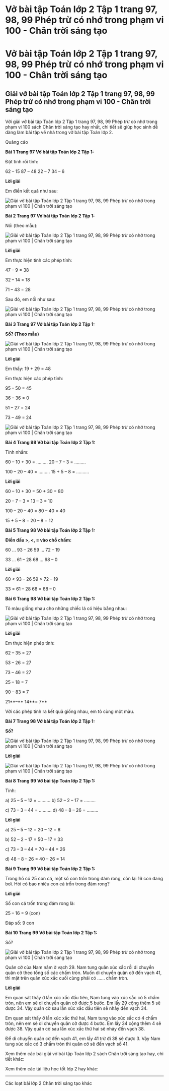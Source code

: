 # Vở bài tập Toán lớp 2 Tập 1 trang 97, 98, 99 Phép trừ có nhớ trong phạm vi 100 - Chân trời sáng tạo

# Vở bài tập Toán lớp 2 Tập 1 trang 97, 98, 99 Phép trừ có nhớ trong phạm vi 100 - Chân trời sáng tạo

## Giải vở bài tập Toán lớp 2 Tập 1 trang 97, 98, 99 Phép trừ có nhớ trong phạm vi 100 - Chân trời sáng tạo

Với giải vở bài tập Toán lớp 2 Tập 1 trang 97, 98, 99 Phép trừ có nhớ trong phạm vi 100 sách Chân trời sáng tạo hay nhất, chi tiết sẽ giúp học sinh dễ dàng làm bài tập về nhà trong vở bài tập Toán lớp 2.

Quảng cáo

**Bài 1 Trang 97 Vở bài tập Toán lớp 2 Tập 1:**

Đặt tính rồi tính:

62 – 15 87 – 48 22 – 7 34 – 6 

**Lời giải**

Em điền kết quả như sau:

![Giải vở bài tập Toán lớp 2 Tập 1 trang 97, 98, 99 Phép trừ có nhớ trong phạm vi 100 | Chân trời sáng tạo](https://vietjack.com/vbt-toan-2-ct/images/phep-tru-co-nho-trong-pham-vi-100-trang-97-98-99-116648.PNG)

**Bài 2 Trang 97 Vở bài tập Toán lớp 2 Tập 1:**

Nối (theo mẫu):

![Giải vở bài tập Toán lớp 2 Tập 1 trang 97, 98, 99 Phép trừ có nhớ trong phạm vi 100 | Chân trời sáng tạo](https://vietjack.com/vbt-toan-2-ct/images/phep-tru-co-nho-trong-pham-vi-100-trang-97-98-99-116639.PNG)

**Lời giải**

Em thực hiện tính các phép tính:

47 – 9 = 38

32 – 14 = 18

71 – 43 = 28

Sau đó, em nối như sau:

![Giải vở bài tập Toán lớp 2 Tập 1 trang 97, 98, 99 Phép trừ có nhớ trong phạm vi 100 | Chân trời sáng tạo](https://vietjack.com/vbt-toan-2-ct/images/phep-tru-co-nho-trong-pham-vi-100-trang-97-98-99-116641.PNG)

**Bài 3 Trang 97 Vở bài tập Toán lớp 2 Tập 1:**

**Số? (Theo mẫu)**

![Giải vở bài tập Toán lớp 2 Tập 1 trang 97, 98, 99 Phép trừ có nhớ trong phạm vi 100 | Chân trời sáng tạo](https://vietjack.com/vbt-toan-2-ct/images/phep-tru-co-nho-trong-pham-vi-100-trang-97-98-99-116642.PNG)

**Lời giải**

Em thấy: 19 + 29 = 48

Em thực hiện các phép tính:

95 – 50 = 45

36 – 36 = 0

51 – 27 = 24 

73 – 49 = 24

![Giải vở bài tập Toán lớp 2 Tập 1 trang 97, 98, 99 Phép trừ có nhớ trong phạm vi 100 | Chân trời sáng tạo](https://vietjack.com/vbt-toan-2-ct/images/phep-tru-co-nho-trong-pham-vi-100-trang-97-98-99-116645.PNG)

**Bài 4 Trang 98 Vở bài tập Toán lớp 2 Tập 1:**

Tính nhẩm:

60 – 10 + 30 = ……… 20 – 7 – 3 = ………

100 – 20 – 40 = ……… 15 + 5 – 8 = ……….

**Lời giải**

60 – 10 + 30 = 50 + 30 = 80 

20 – 7 – 3 = 13 – 3 = 10

100 – 20 – 40 = 80 – 40 = 40 

15 + 5 – 8 = 20 – 8 = 12 

**Bài 5 Trang 98 Vở bài tập Toán lớp 2 Tập 1:**

**Điền dấu >, <, = vào chỗ chấm:**

60 … 93 – 26 59 … 72 – 19 

33 … 61 – 28 68 … 68 – 0 

**Lời giải**

60 < 93 – 26 59 > 72 – 19 

33 = 61 – 28 68 = 68 – 0 

**Bài 6 Trang 98 Vở bài tập Toán lớp 2 Tập 1:**

Tô màu giống nhau cho những chiếc lá có hiệu bằng nhau:

![Giải vở bài tập Toán lớp 2 Tập 1 trang 97, 98, 99 Phép trừ có nhớ trong phạm vi 100 | Chân trời sáng tạo](https://vietjack.com/vbt-toan-2-ct/images/phep-tru-co-nho-trong-pham-vi-100-trang-97-98-99-116640.PNG)

**Lời giải**

Em thực hiện phép tính:

62 – 35 = 27

53 – 26 = 27

73 – 46 = 27

25 – 18 = 7

90 – 83 = 7

21**–** 14**= 7**

Với các phép tính ra kết quả giống nhau, em tô cùng một màu.

**Bài 7 Trang 98 Vở bài tập Toán lớp 2 Tập 1:**

**Số?**

![Giải vở bài tập Toán lớp 2 Tập 1 trang 97, 98, 99 Phép trừ có nhớ trong phạm vi 100 | Chân trời sáng tạo](https://vietjack.com/vbt-toan-2-ct/images/phep-tru-co-nho-trong-pham-vi-100-trang-97-98-99-116644.PNG)

**Lời giải**

![Giải vở bài tập Toán lớp 2 Tập 1 trang 97, 98, 99 Phép trừ có nhớ trong phạm vi 100 | Chân trời sáng tạo](https://vietjack.com/vbt-toan-2-ct/images/phep-tru-co-nho-trong-pham-vi-100-trang-97-98-99-116643.PNG)

**Bài 8 Trang 99 Vở bài tập Toán lớp 2 Tập 1:**

Tính:

a) 25 – 5 – 12 = ………. b) 52 – 2 – 17 = ………

c) 73 – 3 – 44 = ………. d) 48 – 8 – 26 = ………

**Lời giải**

a) 25 – 5 – 12 = 20 – 12 = 8 

b) 52 – 2 – 17 = 50 – 17 = 33

c) 73 – 3 – 44 = 70 – 44 = 26 

d) 48 – 8 – 26 = 40 – 26 = 14

**Bài 9 Trang 99 Vở bài tập Toán lớp 2 Tập 1:**

Trong hồ có 25 con cá, một số con trốn trong đám rong, còn lại 16 con đang bơi. Hỏi có bao nhiêu con cá trốn trong đám rong?

**Lời giải**

Số con cá trốn trong đám rong là:

25 – 16 = 9 (con)

Đáp số: 9 con

**Bài 10 Trang 99 Vở bài tập Toán lớp 2 Tập 1:**

Số? 

![Giải vở bài tập Toán lớp 2 Tập 1 trang 97, 98, 99 Phép trừ có nhớ trong phạm vi 100 | Chân trời sáng tạo](https://vietjack.com/vbt-toan-2-ct/images/phep-tru-co-nho-trong-pham-vi-100-trang-97-98-99-116646.PNG)

Quân cờ của Nam nằm ở vạch 29. Nam tung quân xúc xắc rồi di chuyển quân cờ theo tổng số các chấm tròn. Muốn di chuyển quân cờ đến vạch 41, thì mặt trên quân xúc xắc cuối cùng phải có …… chấm tròn.

**Lời giải**

Em quan sát thấy ở lần xúc xắc đầu tiên, Nam tung vào xúc sắc có 5 chấm tròn, nên em sẽ di chuyển quân cờ được 5 bước. Em lấy 29 cộng thêm 5 sẽ được 34. Vậy quân cờ sau lần xúc xắc đầu tiên sẽ nhảy đến vạch 34. 

Em quan sát thấy ở lần xúc xắc thứ hai, Nam tung vào xúc sắc có 4 chấm tròn, nên em sẽ di chuyển quân cờ được 4 bước. Em lấy 34 cộng thêm 4 sẽ được 38. Vậy quân cờ sau lần xúc xắc thứ hai sẽ nhảy đến vạch 38. 

Để di chuyển quân cờ đến vạch 41, em lấy 41 trừ đi 38 sẽ được 3. Vậy Nam tung xúc xắc có 3 chấm tròn thì quân cờ sẽ đến vạch số 41.

Xem thêm các bài giải vở bài tập Toán lớp 2 sách Chân trời sáng tạo hay, chi tiết khác:

Xem thêm các tài liệu học tốt lớp 2 hay khác:

* * *

Các loạt bài lớp 2 Chân trời sáng tạo khác

